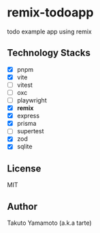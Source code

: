 # remix-todoapp

todo example app using remix

## Technology Stacks

- [x] pnpm
- [x] vite
- [ ] vitest
- [ ] oxc
- [ ] playwright
- [x] **remix**
- [x] express
- [x] prisma
- [ ] supertest
- [x] zod
- [x] sqlite

## License

MIT

## Author

Takuto Yamamoto (a.k.a tarte)
